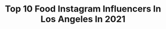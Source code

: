 ---
title: Top 10 Food Instagram Influencers In Los Angeles In 2021
description: >-
  Find top food Instagram influencers in Los Angeles in 2021. Most popular hashtags: #food #losangeles #lafoodie.
platform: Instagram
hits: 352
text_top: Analyze the best Instagram accounts on inBeat.
text_bottom: Our platform aggregates 352 Instagram influencers like this in Los Angeles, United States for you to connect with.
profiles:
  - username: "addalittlelemon"
    fullname: >-
      Sara | add a little lemon 🇮🇶🍽🍋
    bio: >-
      iraqi american: food stories from the diaspora ✨saveur blog award finalist✨ #thepersonalispolitical | iraqi food | los angeles
    location: "United States"
    followers: 6514
    engagement: 485
    commentsToLikes: 0.110150
    id: ck0tvzezldgl70i198w0cazjf
    verified: false
    hashtags: "#aprilisforarabfood, #quarantinelife, #needsgemar, #noraisins"
  - username: "lvnthelife"
    fullname: >-
      LVnTheLife | Real Influencers
    bio: >-
      📍: Los Angeles 💸: 10% donated to @epilepsyfdn for every paid post. DM for info. 🤝: We’re a Public Benefits Corp sponsored by @austincreativea
    location: "United States"
    followers: 122081
    engagement: 5
    commentsToLikes: 0.037266
    id: ck0w1nn64k8590i19fvzxzse7
    verified: false
    hashtags: "#specialolympics, #downtownhouston, #austinfoodtruck, #makeachange"
  - username: "__the_catalyst__"
    fullname: >-
      Abhimanyu Reen
    bio: >-
      📸motographer @reens_picsography @heavens.choice.media . Not like the rest of them❌️ . . In a world of average, I’m savage💢
    location: "United States"
    followers: 2295
    engagement: 2285
    commentsToLikes: 0.158334
    id: ckaovej3v49o80i78fweirbba
    verified: false
    hashtags: "#naturephotography, #duke390, #thahseem, #bikes"
  - username: "hungryempire"
    fullname: >-
      Hungry Empire | Food + Travel
    bio: >-
      🙋🏽‍♂️: @pratikbhakta 🍴 LA | OC | IE | & Beyond! 📧 iefoodieinfo@gmail.com
    location: "United States"
    followers: 34107
    engagement: 242
    commentsToLikes: 0.074509
    id: ck14gzmhu7t630i19ung01mo8
    verified: false
    hashtags: "#blackownedbusiness, #ad, #driveupfoodbank, #wellsfargofoodbank"
  - username: "hairbysarmad"
    fullname: >-
      S A R M A D  N A J E M
    bio: >-
      HAIR Artist/Educator WINNER BTC AWARDS⭐️BTC TEAM⭐️ Schwarzkopf Professional Artistic Team Olaplex Advocate
    location: "United States"
    followers: 486634
    engagement: 106
    commentsToLikes: 0.033195
    id: ck0w342t1ri6z0i19htjphd42
    verified: false
    hashtags: "#colourmelt, #morevibrance, #americansalon, #hairtrends"
  - username: "jordyns_journey"
    fullname: >-
      Jordyn Lorene
    bio: >-
      Fashion • Food • Travel Los Angeles, CA📍 Let’s collab 💌 jordynlorene@gmail.com Shop my outfits ⬇️
    location: "United States"
    followers: 5291
    engagement: 650
    commentsToLikes: 0.230770
    id: ck14glgww5svr0i193085j8nk
    verified: false
    hashtags: "#ltkspring, #fall2020, #liketkit, #ltkunder50"
  - username: "boldaslauren"
    fullname: >-
      lauren trenkle
    bio: >-
      yoga sculpt instructor 🤘🏼 health enthusiast | real food | fitness | los angeles boldaslauren@gmail.com
    location: "United States"
    followers: 5151
    engagement: 763
    commentsToLikes: 0.053040
    id: ck0tztsakrlwi0i193u5cczp4
    verified: false
    hashtags: "#sponsored, #ad, #vitalinfluencer, #blackouttuesday"
  - username: "rocknrollfoodie"
    fullname: >-
      Rocknrollfoodie
    bio: >-
      Food Enthusiast with a little bit of rock n roll 🤟🏼 Best food in Los Angeles 🌴 Food is the way to my 🖤 📧/DM for collab
    location: "United States"
    followers: 13849
    engagement: 554
    commentsToLikes: 0.112873
    id: ck8t5taweb66e0j78dolj4utz
    verified: false
    hashtags: "#food, #foodgasm, #foodielife, #delish"
  - username: "munchiebunchie"
    fullname: >-
      Munchie Bunchie
    bio: >-
      🍭Your source to all things snack, candy, & food 📍Los Angeles based 🌟Follow & be a munchie #munchiefinds ✉️ Hellomunchiebunchie@gmail.com
    location: "United States"
    followers: 28641
    engagement: 98
    commentsToLikes: 0.023934
    id: ckap6fhgffogr0i789k8wy799
    verified: false
    hashtags: "#ultimatesaturdaymorning"
  - username: "lafoodjunkie"
    fullname: >-
      LA Food Junkie 🍕🌭🍟🌯🍔🍺🍸
    bio: >-
      Best Food In Los Angeles #️⃣ #lafoodjunkie 🇺🇸 🇦🇲🙅🏻‍♂️ @foodjunkie 🗣📬 DM or Email Me Business Inquiries 📩LAFOODJUNKIE@gmail.com 📩 🍔🍕🍟🍖🍛🍦🍝
    location: "United States"
    followers: 356580
    engagement: 81
    commentsToLikes: 0.045379
    id: ck15tpz68jbnq0i19vgkw457f
    verified: false
    hashtags: "#lafoodie, #armenia, #lafoodjunkie, #artsakh"
---